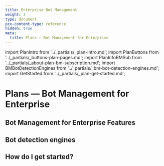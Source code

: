 ```yaml
---
title: Enterprise Bot Management
weight: 3
type: document
pcx-content-type: reference
hidden: true
meta:
  title: Plans — Bot Management for Enterprise
---
```


import PlanIntro from '../_partials/_plan-intro.md';
import PlanButtons from '../_partials/_buttons-plan-pages.md';
import PlanInfoBMSub from '../_partials/_about-plan-bm-subscription.md';
import BMBotDetectionEngines from '../_partials/_bm-bot-detection-engines.md';
import GetStarted from '../_partials/_plan-get-started.md';

# Plans — Bot Management for Enterprise

<PlanIntro />

<PlanButtons />

## Bot Management for Enterprise Features

<PlanInfoBMSub />

## Bot detection engines

<BMBotDetectionEngines />

## How do I get started?

<GetStarted />